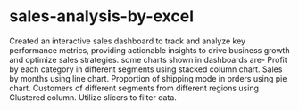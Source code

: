 # sales-analysis-by-excel
Created an interactive sales dashboard to track and analyze key performance metrics, providing actionable insights to drive business growth and optimize sales strategies. some charts shown in dashboards are-
Profit by each category in different segments using stacked column chart.
Sales by months using line chart.
Proportion of shipping mode in orders using pie chart.
Customers of different segments from different regions using Clustered column.
Utilize slicers to filter data.

